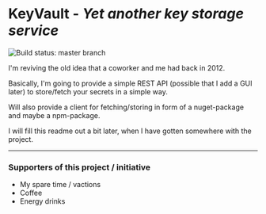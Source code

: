 # KeyVault - _Yet another key storage service_

![Build status: master branch](https://github.com/itssimple/keyvault/workflows/.NET%20Core/badge.svg)

I'm reviving the old idea that a coworker and me had back in 2012.

Basically, I'm going to provide a simple REST API (possible that I add a GUI later) to store/fetch your secrets in a simple way.

Will also provide a client for fetching/storing in form of a nuget-package and maybe a npm-package.

I will fill this readme out a bit later, when I have gotten somewhere with the project.

---

### Supporters of this project / initiative

- My spare time / vactions
- Coffee
- Energy drinks
